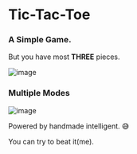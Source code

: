 # Tic-Tac-Toe

### A Simple Game.

But you have most **THREE** pieces.


![image](https://github.com/user-attachments/assets/1c7bcf33-3e5d-44fa-8e96-edeb27f2d902)


### Multiple Modes

![image](https://github.com/user-attachments/assets/7b9e654f-c931-49a3-898e-30f5405c7128)

Powered by handmade intelligent. 😅

You can try to beat it(me).
